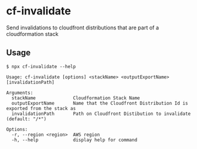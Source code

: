 # cf-invalidate

Send invalidations to cloudfront distributions that are part of a cloudformation stack

## Usage

```shell
$ npx cf-invalidate --help

Usage: cf-invalidate [options] <stackName> <outputExportName> [invalidationPath]

Arguments:
  stackName              Cloudformation Stack Name
  outputExportName       Name that the Cloudfront Distribution Id is exported from the stack as
  invalidationPath       Path on Cloudfront Distibution to invalidate (default: "/*")

Options:
  -r, --region <region>  AWS region
  -h, --help             display help for command
```
